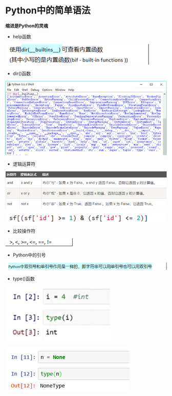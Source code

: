 # Python中的简单语法

**缩进是Python的灵魂**

* help函数

![&#x4F7F;&#x7528;help\(\) &#x67E5;&#x770B;&#x5E2E;&#x52A9;](.gitbook/assets/tu-pian%20%286%29.png)

* dir\(\)函数

![&#x4F7F;&#x7528;dir\(\_\_builtins\_\_\) &#x53EF;&#x67E5;&#x770B;&#x5185;&#x7F6E;&#x51FD;&#x6570; \(&#x5176;&#x4E2D;&#x5C0F;&#x5199;&#x7684;&#x662F;&#x5185;&#x7F6E;&#x51FD;&#x6570;\(bif - built-in functions \)\)](.gitbook/assets/tu-pian.png)

* 逻辑运算符

![](.gitbook/assets/tu-pian%20%283%29.png)

![](.gitbook/assets/tu-pian%20%285%29.png)

* 比较操作符

![](.gitbook/assets/tu-pian%20%281%29.png)

* Python中的引号

![](.gitbook/assets/tu-pian%20%289%29.png)

* type\(\)函数

![](.gitbook/assets/tu-pian%20%287%29.png)

![](.gitbook/assets/tu-pian%20%2811%29.png)

